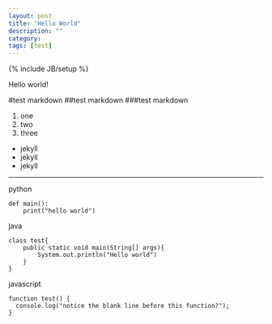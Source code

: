 ```yaml
---
layout: post
title: "Hello World"
description: ""
category: 
tags: [test]
---
```

{% include JB/setup %}

Hello world!


#test markdown
##test markdown
###test markdown

1. one
2. two 
3. three

- jekyll
- jekyll
- jekyll

---

python

```
def main():
    print("hello world")
```


java

```
class test{
	public static void main(String[] args){
		System.out.println("Hello world")
	}
}
```


javascript

```
function test() {
  console.log("notice the blank line before this function?");
}
```
